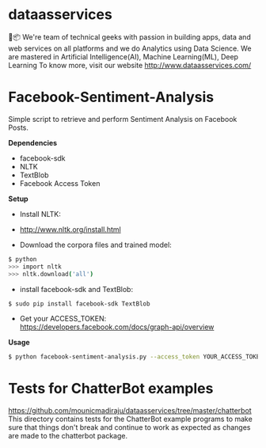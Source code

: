 # dataasservices
🔌📦 We're team of technical geeks with passion in building apps, data and web services on all platforms and we do Analytics using Data Science. We are mastered in Artificial Intelligence(AI), Machine Learning(ML), Deep Learning
To know more, visit our website http://www.dataasservices.com/

# Facebook-Sentiment-Analysis
Simple script to retrieve and perform Sentiment Analysis on Facebook Posts.


<b>Dependencies</b>
* facebook-sdk
* NLTK
* TextBlob
* Facebook Access Token

<b>Setup</b>

* Install NLTK: 
 - http://www.nltk.org/install.html
 
* Download the corpora files and trained model:
```bash
$ python
>>> import nltk
>>> nltk.download('all')
```

* install facebook-sdk and TextBlob:
```bash
$ sudo pip install facebook-sdk TextBlob
```

* Get your ACCESS_TOKEN:
https://developers.facebook.com/docs/graph-api/overview

<b>Usage</b>
```bash
$ python facebook-sentiment-analysis.py --access_token YOUR_ACCESS_TOKEN --profile=profilename
```

Tests for ChatterBot examples
=============================
https://github.com/mounicmadiraju/dataasservices/tree/master/chatterbot
This directory contains tests for the ChatterBot example programs
to make sure that things don't break and continue to work as
expected as changes are made to the chatterbot package.
